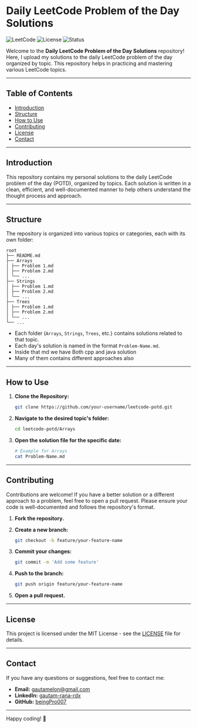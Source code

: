 # Daily LeetCode Problem of the Day Solutions

![LeetCode](https://img.shields.io/badge/LeetCode-000000?style=for-the-badge&logo=LeetCode&logoColor=yellow)
![License](https://img.shields.io/badge/License-MIT-blue.svg)
![Status](https://img.shields.io/badge/Status-Active-brightgreen.svg)

Welcome to the **Daily LeetCode Problem of the Day Solutions** repository! Here, I upload my solutions to the daily LeetCode problem of the day organized by topic. This repository helps in practicing and mastering various LeetCode topics.

---

## Table of Contents

- [Introduction](#introduction)
- [Structure](#structure)
- [How to Use](#how-to-use)
- [Contributing](#contributing)
- [License](#license)
- [Contact](#contact)

---

## Introduction

This repository contains my personal solutions to the daily LeetCode problem of the day (POTD), organized by topics. Each solution is written in a clean, efficient, and well-documented manner to help others understand the thought process and approach.

---

## Structure

The repository is organized into various topics or categories, each with its own folder:

```
root
├── README.md
├── Arrays
│ ├── Problem 1.md
│ ├── Problem 2.md
│ └── ...
├── Strings
│ ├── Problem 1.md
│ ├── Problem 2.md
│ └── ...
├── Trees
│ ├── Problem 1.md
│ ├── Problem 2.md
│ └── ...
└── ...

```


- Each folder (`Arrays`, `Strings`, `Trees`, etc.) contains solutions related to that topic.
- Each day's solution is named in the format `Problem-Name.md`.
- Inside that md we have Both cpp and java solution
- Many of them contains different approaches also

---

## How to Use

1. **Clone the Repository:**

    ```bash
    git clone https://github.com/your-username/leetcode-potd.git
    ```

2. **Navigate to the desired topic's folder:**

    ```bash
    cd leetcode-potd/Arrays
    ```

3. **Open the solution file for the specific date:**

    ```bash
    # Example for Arrays
    cat Problem-Name.md
    ```

---

## Contributing

Contributions are welcome! If you have a better solution or a different approach to a problem, feel free to open a pull request. Please ensure your code is well-documented and follows the repository's format.

1. **Fork the repository.**
2. **Create a new branch:**

    ```bash
    git checkout -b feature/your-feature-name
    ```

3. **Commit your changes:**

    ```bash
    git commit -m 'Add some feature'
    ```

4. **Push to the branch:**

    ```bash
    git push origin feature/your-feature-name
    ```

5. **Open a pull request.**

---

## License

This project is licensed under the MIT License - see the [LICENSE](LICENSE) file for details.

---

## Contact

If you have any questions or suggestions, feel free to contact me:

- **Email:** gautamelon@gmail.com
- **LinkedIn:** [gautam-rana-rdx]([https://www.linkedin.com/in/your-linkedin-profile](https://www.linkedin.com/in/gautam-rana-rdx/))
- **GitHub:** [beingPro007]([https://github.com/your-username](https://github.com/beingPro007))

---

Happy coding! 🎉
